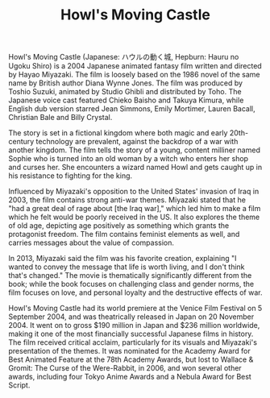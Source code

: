 ﻿---
layout: post
title: Howl's Moving Castle
description: You’ll find this post in your `_posts` directory. Go ahead and edit it and re-build the site to see your changes. # Add post description (optional)
img: post-7.jpg # Add image post (optional)
tags: [Animation, Japanese]
review: [豆瓣 9.1, IMDb 8.2, Rotten Tomatoes 87%]
author: # Add name author (optional)
---

Howl's Moving Castle (Japanese: ハウルの動く城, Hepburn: Hauru no Ugoku Shiro) is a 2004 Japanese animated fantasy film written and directed by Hayao Miyazaki. The film is loosely based on the 1986 novel of the same name by British author Diana Wynne Jones. The film was produced by Toshio Suzuki, animated by Studio Ghibli and distributed by Toho. The Japanese voice cast featured Chieko Baisho and Takuya Kimura, while English dub version starred Jean Simmons, Emily Mortimer, Lauren Bacall, Christian Bale and Billy Crystal.

The story is set in a fictional kingdom where both magic and early 20th-century technology are prevalent, against the backdrop of a war with another kingdom. The film tells the story of a young, content milliner named Sophie who is turned into an old woman by a witch who enters her shop and curses her. She encounters a wizard named Howl and gets caught up in his resistance to fighting for the king.

Influenced by Miyazaki's opposition to the United States' invasion of Iraq in 2003, the film contains strong anti-war themes. Miyazaki stated that he "had a great deal of rage about [the Iraq war]," which led him to make a film which he felt would be poorly received in the US. It also explores the theme of old age, depicting age positively as something which grants the protagonist freedom. The film contains feminist elements as well, and carries messages about the value of compassion.

In 2013, Miyazaki said the film was his favorite creation, explaining "I wanted to convey the message that life is worth living, and I don't think that's changed." The movie is thematically significantly different from the book; while the book focuses on challenging class and gender norms, the film focuses on love, and personal loyalty and the destructive effects of war.

Howl's Moving Castle had its world premiere at the Venice Film Festival on 5 September 2004, and was theatrically released in Japan on 20 November 2004. It went on to gross $190 million in Japan and $236 million worldwide, making it one of the most financially successful Japanese films in history. The film received critical acclaim, particularly for its visuals and Miyazaki's presentation of the themes. It was nominated for the Academy Award for Best Animated Feature at the 78th Academy Awards, but lost to Wallace & Gromit: The Curse of the Were-Rabbit, in 2006, and won several other awards, including four Tokyo Anime Awards and a Nebula Award for Best Script.